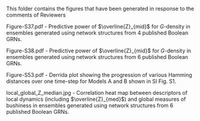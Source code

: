 This folder contains the figures that have been generated in response to the comments of Reviewers

Figure-S37.pdf - Predictive power of $\overline{Z}_{mid}$ for <em>G</em>-density in ensembles generated using network structures from 4 published Boolean GRNs.

Figure-S38.pdf - Predictive power of $\overline{Z}_{mid}$ for <em>G</em>-density in ensembles generated using network structures from 6 published Boolean GRNs.

Figure-S53.pdf - Derrida plot showing the progression of various Hamming distances over one time-step for Models A and B shown in SI Fig. S1.

local_global_Z_median.jpg - Correlation heat map between descriptors of local dynamics (including $\overline{Z}_{med}$) and global measures of bushiness in ensembles generated using network structures from 6 published Boolean GRNs.
